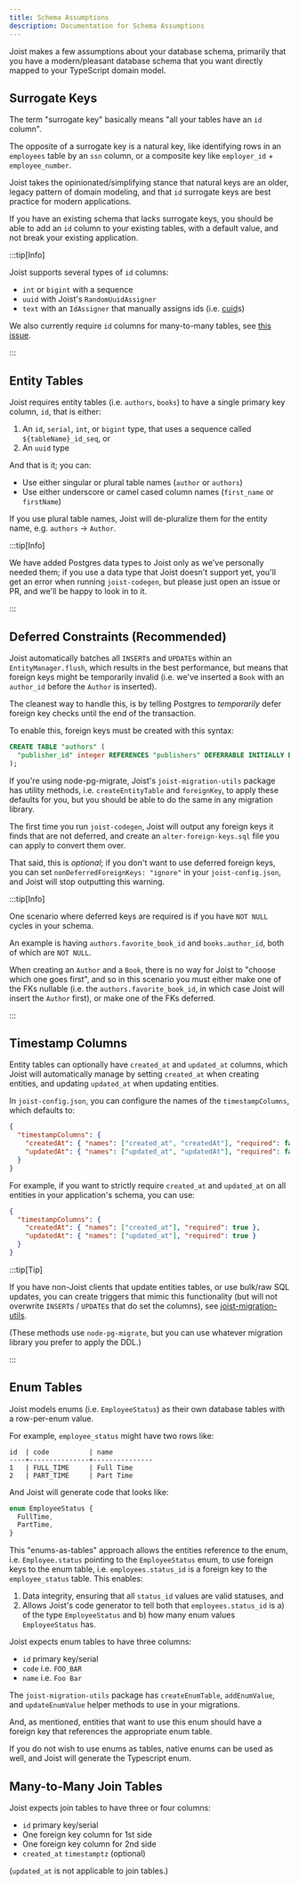 ```yaml
---
title: Schema Assumptions
description: Documentation for Schema Assumptions
---
```


Joist makes a few assumptions about your database schema, primarily that you have a modern/pleasant database schema that you want directly mapped to your TypeScript domain model.

## Surrogate Keys

The term "surrogate key" basically means "all your tables have an `id` column".

The opposite of a surrogate key is a natural key, like identifying rows in an `employees` table by an `ssn` column, or a composite key like `employer_id` + `employee_number`.

Joist takes the opinionated/simplifying stance that natural keys are an older, legacy pattern of domain modeling, and that `id` surrogate keys are best practice for modern applications.

If you have an existing schema that lacks surrogate keys, you should be able to add an `id` column to your existing tables, with a default value, and not break your existing application.

:::tip[Info]

Joist supports several types of `id` columns:

* `int` or `bigint` with a sequence
* `uuid` with Joist's `RandomUuidAssigner`
* `text` with an `IdAssigner` that manually assigns ids (i.e. [cuid](https://github.com/paralleldrive/cuid)s)

We also currently require `id` columns for many-to-many tables, see [this issue](https://github.com/joist-orm/joist-orm/issues/1321).

:::

## Entity Tables

Joist requires entity tables (i.e. `authors`, `books`) to have a single primary key column, `id`, that is either:

1. An `id`, `serial`, `int`, or `bigint` type, that uses a sequence called `${tableName}_id_seq`, or
2. An `uuid` type

And that is it; you can:

* Use either singular or plural table names (`author` or `authors`)
* Use either underscore or camel cased column names (`first_name` or `firstName`)

If you use plural table names, Joist will de-pluralize them for the entity name, e.g. `authors` -> `Author`.

:::tip[Info]

We have added Postgres data types to Joist only as we've personally needed them; if you use a data type that Joist doesn't support yet, you'll get an error when running `joist-codegen`, but please just open an issue or PR, and we'll be happy to look in to it.

:::

## Deferred Constraints (Recommended)

Joist automatically batches all `INSERT`s and `UPDATE`s within an `EntityManager.flush`, which results in the best performance, but means that foreign keys might be temporarily invalid (i.e. we've inserted a `Book` with an `author_id` before the `Author` is inserted).

The cleanest way to handle this, is by telling Postgres to _temporarily_ defer foreign key checks until the end of the transaction.

To enable this, foreign keys must be created with this syntax:

```sql
CREATE TABLE "authors" (
  "publisher_id" integer REFERENCES "publishers" DEFERRABLE INITIALLY DEFERRED,
);
```

If you're using node-pg-migrate, Joist's `joist-migration-utils` package has utility methods, i.e. `createEntityTable` and `foreignKey`, to apply these defaults for you, but you should be able to do the same in any migration library.

The first time you run `joist-codegen`, Joist will output any foreign keys it finds that are not deferred, and create an `alter-foreign-keys.sql` file you can apply to convert them over.

That said, this is *optional*; if you don't want to use deferred foreign keys, you can set `nonDeferredForeignKeys: "ignore"` in your `joist-config.json`, and Joist will stop outputting this warning.


:::tip[Info]

One scenario where deferred keys are required is if you have `NOT NULL` cycles in your schema.

An example is having `authors.favorite_book_id` and `books.author_id`, both of which are `NOT NULL`.

When creating an `Author` and a `Book`, there is no way for Joist to "choose which one goes first", and so in this scenario you must either make one of the FKs nullable (i.e. the `authors.favorite_book_id`, in which case Joist will insert the `Author` first), or make one of the FKs deferred.

:::

## Timestamp Columns

Entity tables can optionally have `created_at` and `updated_at` columns, which Joist will automatically manage by setting `created_at` when creating entities, and updating `updated_at` when updating entities.

In `joist-config.json`, you can configure the names of the `timestampColumns`, which defaults to:

```json
{
  "timestampColumns": {
    "createdAt": { "names": ["created_at", "createdAt"], "required": false },
    "updatedAt": { "names": ["updated_at", "updatedAt"], "required": false }
  }
}
```

For example, if you want to strictly require `created_at` and `updated_at` on all entities in your application's schema, you can use:

```json
{
  "timestampColumns": {
    "createdAt": { "names": ["created_at"], "required": true },
    "updatedAt": { "names": ["updated_at"], "required": true }
  }
}
```

:::tip[Tip]

 If you have non-Joist clients that update entities tables, or use bulk/raw SQL updates, you can create triggers that mimic this functionality (but will not overwrite `INSERT`s / `UPDATE`s that do set the columns), see [joist-migration-utils](https://github.com/joist-orm/joist-orm/blob/main/packages/migration-utils/src/utils.ts#L73).

(These methods use `node-pg-migrate`, but you can use whatever migration library you prefer to apply the DDL.)

:::

## Enum Tables

Joist models enums (i.e. `EmployeeStatus`) as their own database tables with a row-per-enum value.

For example, `employee_status` might have two rows like:

```
id  | code          | name
----+---------------+---------------
1   | FULL_TIME     | Full Time
2   | PART_TIME     | Part Time
```

And Joist will generate code that looks like:

```typescript
enum EmployeeStatus {
  FullTime,
  PartTime,
}
```

This "enums-as-tables" approach allows the entities reference to the enum, i.e. `Employee.status` pointing to the `EmployeeStatus` enum, to use foreign keys to the enum table, i.e. `employees.status_id` is a foreign key to the `employee_status` table. This enables:

1. Data integrity, ensuring that all `status_id` values are valid statuses, and
2. Allows Joist's code generator to tell both that `employees.status_id` is a) of the type `EmployeeStatus` and b) how many enum values `EmployeeStatus` has.

Joist expects enum tables to have three columns:

* `id` primary key/serial
* `code` i.e. `FOO_BAR`
* `name` i.e. `Foo Bar`

The `joist-migration-utils` package has `createEnumTable`, `addEnumValue`, and `updateEnumValue` helper methods to use in your migrations.

And, as mentioned, entities that want to use this enum should have a foreign key that references the appropriate enum table.

If you do not wish to use enums as tables, native enums can be used as well, and Joist will generate the Typescript enum.

## Many-to-Many Join Tables

Joist expects join tables to have three or four columns:

* `id` primary key/serial
* One foreign key column for 1st side
* One foreign key column for 2nd side
* `created_at` `timestamptz` (optional)

(`updated_at` is not applicable to join tables.)

